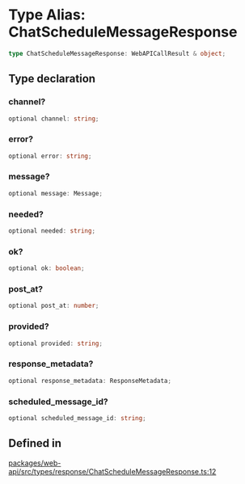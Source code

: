 # Type Alias: ChatScheduleMessageResponse

```ts
type ChatScheduleMessageResponse: WebAPICallResult & object;
```

## Type declaration

### channel?

```ts
optional channel: string;
```

### error?

```ts
optional error: string;
```

### message?

```ts
optional message: Message;
```

### needed?

```ts
optional needed: string;
```

### ok?

```ts
optional ok: boolean;
```

### post\_at?

```ts
optional post_at: number;
```

### provided?

```ts
optional provided: string;
```

### response\_metadata?

```ts
optional response_metadata: ResponseMetadata;
```

### scheduled\_message\_id?

```ts
optional scheduled_message_id: string;
```

## Defined in

[packages/web-api/src/types/response/ChatScheduleMessageResponse.ts:12](https://github.com/slackapi/node-slack-sdk/blob/main/packages/web-api/src/types/response/ChatScheduleMessageResponse.ts#L12)

